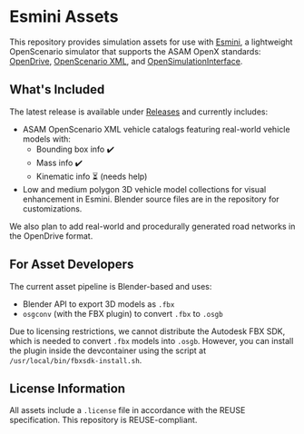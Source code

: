 # Esmini Assets

This repository provides simulation assets for use with [Esmini](https://esmini.github.io/), a lightweight OpenScenario simulator that supports the ASAM OpenX standards: [OpenDrive](https://www.asam.net/standards/detail/opendrive/), [OpenScenario XML](https://www.asam.net/standards/detail/openscenario-xml/), and [OpenSimulationInterface](https://www.asam.net/standards/detail/osi/). 

## What's Included

The latest release is available under [Releases](https://github.com/bounverif/esmini-assets/releases) and currently includes:
- ASAM OpenScenario XML vehicle catalogs featuring real-world vehicle models with:
   - Bounding box info ✔️
   - Mass info ✔️
   - Kinematic info ⏳ (needs help)
- Low and medium polygon 3D vehicle model collections for visual enhancement in Esmini. Blender source files are in the repository for customizations.

We also plan to add real-world and procedurally generated road networks in the OpenDrive format.

## For Asset Developers

The current asset pipeline is Blender-based and uses:
- Blender API to export 3D models as `.fbx` 
- `osgconv` (with the FBX plugin) to convert `.fbx` to `.osgb`

Due to licensing restrictions, we cannot distribute the Autodesk FBX SDK, which is needed to convert `.fbx`  models into `.osgb`. However, you can install the plugin inside the devcontainer using the script at `/usr/local/bin/fbxsdk-install.sh`.

## License Information

All assets include a `.license` file in accordance with the REUSE specification. This repository is REUSE-compliant.
